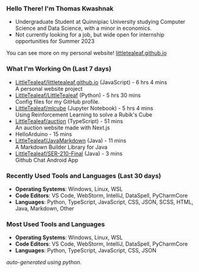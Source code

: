 
### Hello There! I'm Thomas Kwashnak

- Undergraduate Student at Quinnipiac University studying Computer Science and Data Science, with a minor in economics.
- Not currently looking for a job, but wide open for internship opportunities for Summer 2023

You can see more on my personal website! [littletealeaf.github.io](https://littletealeaf.github.io)

### What I'm Working On (Last 7 days)
<ul><li><a href="https://github.com/LittleTealeaf/littletealeaf.github.io">LittleTealeaf/littletealeaf.github.io</a> (JavaScript) - 6 hrs 4 mins<br>A personal website project</li><li><a href="https://github.com/LittleTealeaf/LittleTealeaf">LittleTealeaf/LittleTealeaf</a> (Python) - 5 hrs 30 mins<br>Config files for my GitHub profile.</li><li><a href="https://github.com/LittleTealeaf/mlcube">LittleTealeaf/mlcube</a> (Jupyter Notebook) - 5 hrs 4 mins<br>Using Reinforcement Learning to solve a Rubik's Cube</li><li><a href="https://github.com/LittleTealeaf/auction">LittleTealeaf/auction</a> (TypeScript) - 51 mins<br>An auction website made with Next.js</li><li>HelloArduino - 15 mins</li><li><a href="https://github.com/LittleTealeaf/JavaMarkdown">LittleTealeaf/JavaMarkdown</a> (Java) - 11 mins<br>A Markdown Builder Library for Java</li><li><a href="https://github.com/LittleTealeaf/SER-210-Final">LittleTealeaf/SER-210-Final</a> (Java) - 3 mins<br>Github Chat Android App</li></ul>

### Recently Used Tools and Languages (Last 30 days)
- **Operating Systems**: Windows, Linux, WSL
- **Code Editors**: VS Code, WebStorm, IntelliJ, DataSpell, PyCharmCore
- **Languages**: Python, TypeScript, JavaScript, CSS, JSON, SCSS, HTML, Java, Markdown, Other

### Most Used Tools and Languages
- **Operating Systems**: Windows, Linux, WSL
- **Code Editors**: VS Code, WebStorm, IntelliJ, DataSpell, PyCharmCore
- **Languages**: Python, TypeScript, JavaScript, CSS, JSON

*auto-generated using python.*
